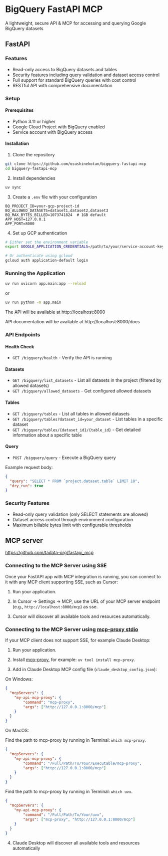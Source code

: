 # BigQuery FastAPI MCP

A lightweight, secure API & MCP for accessing and querying Google BigQuery datasets


## FastAPI

### Features

- Read-only access to BigQuery datasets and tables
- Security features including query validation and dataset access control
- Full support for standard BigQuery queries with cost control
- RESTful API with comprehensive documentation

### Setup

#### Prerequisites

- Python 3.11 or higher
- Google Cloud Project with BigQuery enabled
- Service account with BigQuery access

#### Installation

1. Clone the repository

```bash
git clone https://github.com/osushinekotan/bigquery-fastapi-mcp
cd bigquery-fastapi-mcp
```

2. Install dependencies

```bash
uv sync
```

3. Create a `.env` file with your configuration

```
BQ_PROJECT_ID=your-gcp-project-id
BQ_ALLOWED_DATASETS=dataset1,dataset2,dataset3
BQ_MAX_BYTES_BILLED=1073741824  # 1GB default
APP_HOST=127.0.0.1
APP_PORT=8000
```

4. Set up GCP authentication

```bash
# Either set the environment variable
export GOOGLE_APPLICATION_CREDENTIALS=/path/to/your/service-account-key.json

# Or authenticate using gcloud
gcloud auth application-default login
```

### Running the Application

```bash
uv run uvicorn app.main:app --reload
```

or

```bash
uv run python -m app.main
```

The API will be available at http://localhost:8000

API documentation will be available at http://localhost:8000/docs

### API Endpoints

#### Health Check

- `GET /bigquery/health` - Verify the API is running

#### Datasets

- `GET /bigquery/list_datasets` - List all datasets in the project (filtered by allowed datasets)
- `GET /bigquery/allowed_datasets` - Get configured allowed datasets

#### Tables

- `GET /bigquery/tables` - List all tables in allowed datasets
- `GET /bigquery/tables?dataset_id=your_dataset` - List tables in a specific dataset
- `GET /bigquery/tables/{dataset_id}/{table_id}` - Get detailed information about a specific table

#### Query

- `POST /bigquery/query` - Execute a BigQuery query

Example request body:

```json
{
  "query": "SELECT * FROM `project.dataset.table` LIMIT 10",
  "dry_run": true
}
```

### Security Features

- Read-only query validation (only SELECT statements are allowed)
- Dataset access control through environment configuration
- Maximum billable bytes limit with configurable thresholds


## MCP server

https://github.com/tadata-org/fastapi_mcp

### Connecting to the MCP Server using SSE

Once your FastAPI app with MCP integration is running, you can connect to it with any MCP client supporting SSE, such as Cursor:

1. Run your application.

2. In Cursor -> Settings -> MCP, use the URL of your MCP server endpoint (e.g., `http://localhost:8000/mcp`) as sse.

3. Cursor will discover all available tools and resources automatically.

### Connecting to the MCP Server using [mcp-proxy stdio](https://github.com/sparfenyuk/mcp-proxy?tab=readme-ov-file#1-stdio-to-sse)

If your MCP client does not support SSE, for example Claude Desktop:

1. Run your application.

2. Install [mcp-proxy](https://github.com/sparfenyuk/mcp-proxy?tab=readme-ov-file#installing-via-pypi), for example: `uv tool install mcp-proxy`.

3. Add in Claude Desktop MCP config file (`claude_desktop_config.json`):

On Windows:
```json
{
  "mcpServers": {
    "my-api-mcp-proxy": {
        "command": "mcp-proxy",
        "args": ["http://127.0.0.1:8000/mcp"]
    }
  }
}
```
On MacOS:

Find the path to mcp-proxy by running in Terminal: `which mcp-proxy`.
```json
{
  "mcpServers": {
    "my-api-mcp-proxy": {
        "command": "/Full/Path/To/Your/Executable/mcp-proxy",
        "args": ["http://127.0.0.1:8000/mcp"]
    }
  }
}
```


Find the path to mcp-proxy by running in Terminal: `which uvx`.
```json
{
  "mcpServers": {
    "my-api-mcp-proxy": {
        "command": "/Full/Path/To/Your/uvx",
        "args": ["mcp-proxy", "http://127.0.0.1:8000/mcp"]
    }
  }
}
```

4. Claude Desktop will discover all available tools and resources automatically
